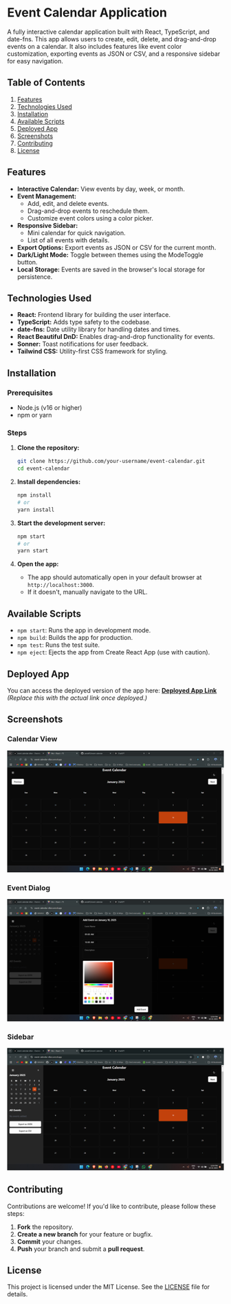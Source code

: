 # Event Calendar Application

A fully interactive calendar application built with React, TypeScript, and date-fns. This app allows users to create, edit, delete, and drag-and-drop events on a calendar. It also includes features like event color customization, exporting events as JSON or CSV, and a responsive sidebar for easy navigation.

## Table of Contents
1. [Features](#features)  
2. [Technologies Used](#technologies-used)  
3. [Installation](#installation)  
4. [Available Scripts](#available-scripts)  
5. [Deployed App](#deployed-app)  
6. [Screenshots](#screenshots)  
7. [Contributing](#contributing)  
8. [License](#license)  

## Features

- **Interactive Calendar:** View events by day, week, or month.  
- **Event Management:**  
  - Add, edit, and delete events.  
  - Drag-and-drop events to reschedule them.  
  - Customize event colors using a color picker.  
- **Responsive Sidebar:**  
  - Mini calendar for quick navigation.  
  - List of all events with details.  
- **Export Options:** Export events as JSON or CSV for the current month.  
- **Dark/Light Mode:** Toggle between themes using the ModeToggle button.  
- **Local Storage:** Events are saved in the browser's local storage for persistence.  

## Technologies Used

- **React:** Frontend library for building the user interface.  
- **TypeScript:** Adds type safety to the codebase.  
- **date-fns:** Date utility library for handling dates and times.  
- **React Beautiful DnD:** Enables drag-and-drop functionality for events.  
- **Sonner:** Toast notifications for user feedback.  
- **Tailwind CSS:** Utility-first CSS framework for styling.  

## Installation

### Prerequisites
- Node.js (v16 or higher)  
- npm or yarn  

### Steps

1. **Clone the repository:**
   ```bash
   git clone https://github.com/your-username/event-calendar.git
   cd event-calendar
   ```

2. **Install dependencies:**
   ```bash
   npm install
   # or
   yarn install
   ```

3. **Start the development server:**
   ```bash
   npm start
   # or
   yarn start
   ```

4. **Open the app:**
   - The app should automatically open in your default browser at `http://localhost:3000`.  
   - If it doesn't, manually navigate to the URL.  

## Available Scripts

- `npm start`: Runs the app in development mode.  
- `npm build`: Builds the app for production.  
- `npm test`: Runs the test suite.  
- `npm eject`: Ejects the app from Create React App (use with caution).  

## Deployed App

You can access the deployed version of the app here: **[Deployed App Link](#)**  
*(Replace this with the actual link once deployed.)*

## Screenshots

### Calendar View
![Calendar View](src\assets\calender.png)

### Event Dialog
![Event Dialog](src\assets\dialouge.png)

### Sidebar
![Sidebar](src\assets\sidebar.png)

## Contributing

Contributions are welcome! If you'd like to contribute, please follow these steps:

1. **Fork** the repository.  
2. **Create a new branch** for your feature or bugfix.  
3. **Commit** your changes.  
4. **Push** your branch and submit a **pull request**.  

## License

This project is licensed under the MIT License. See the [LICENSE](LICENSE) file for details.
